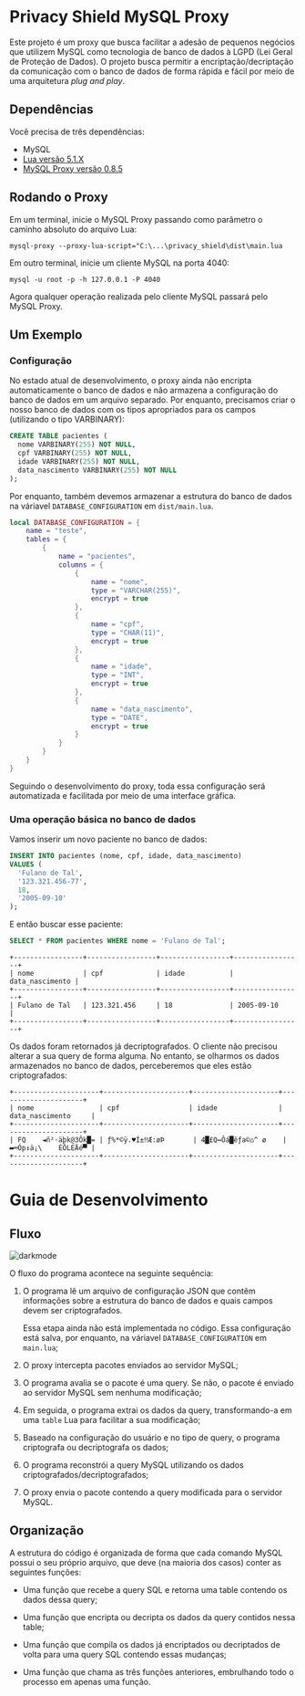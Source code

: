# Privacy Shield MySQL Proxy

Este projeto é um proxy que busca facilitar a adesão de pequenos negócios que utilizem MySQL como tecnologia de banco de dados à LGPD (Lei Geral de Proteção de Dados). O projeto busca permitir a encriptação/decriptação da comunicação com o banco de dados de forma rápida e fácil por meio de uma arquitetura *plug and play*.

## Dependências

Você precisa de três dependências:
* MySQL
* [Lua versão 5.1.X](https://luabinaries.sourceforge.net/download.html)
* [MySQL Proxy versão 0.8.5](https://downloads.mysql.com/archives/proxy/?os=src)

## Rodando o Proxy

Em um terminal, inicie o MySQL Proxy passando como parâmetro o caminho absoluto do arquivo Lua:

```mysql-proxy --proxy-lua-script="C:\...\privacy_shield\dist\main.lua```

Em outro terminal, inicie um cliente MySQL na porta 4040:

```mysql -u root -p -h 127.0.0.1 -P 4040```

Agora qualquer operação realizada pelo cliente MySQL passará pelo MySQL Proxy.

## Um Exemplo

### Configuração

No estado atual de desenvolvimento, o proxy ainda não encripta automaticamente o banco de dados e não armazena a configuração do banco de dados em um arquivo separado. Por enquanto, precisamos criar o nosso banco de dados com os tipos apropriados para os campos (utilizando o tipo VARBINARY):

```sql
CREATE TABLE pacientes (
  nome VARBINARY(255) NOT NULL,
  cpf VARBINARY(255) NOT NULL,
  idade VARBINARY(255) NOT NULL,
  data_nascimento VARBINARY(255) NOT NULL
);
```

Por enquanto, também devemos armazenar a estrutura do banco de dados na váriavel `DATABASE_CONFIGURATION` em `dist/main.lua`.

```lua
local DATABASE_CONFIGURATION = {
    name = "teste",
    tables = {
        {
            name = "pacientes",
            columns = {
                {
                    name = "nome",
                    type = "VARCHAR(255)",
                    encrypt = true
                },
                {
                    name = "cpf",
                    type = "CHAR(11)",
                    encrypt = true
                },
                {
                    name = "idade",
                    type = "INT",
                    encrypt = true
                },
                {
                    name = "data_nascimento",
                    type = "DATE",
                    encrypt = true
                }
            }
        }
    }
}
```

Seguindo o desenvolvimento do proxy, toda essa configuração será automatizada e facilitada por meio de uma interface gráfica.

### Uma operação básica no banco de dados

Vamos inserir um novo paciente no banco de dados:

```sql
INSERT INTO pacientes (nome, cpf, idade, data_nascimento)
VALUES (
  'Fulano de Tal',
  '123.321.456-77',
  18,
  '2005-09-10'
);
```

E então buscar esse paciente:

```sql
SELECT * FROM pacientes WHERE nome = 'Fulano de Tal';
```

```
+-----------------+-----------------+-----------------+-----------------+
| nome            | cpf             | idade           | data_nascimento |
+-----------------+-----------------+-----------------+-----------------+
| Fulano de Tal   | 123.321.456     | 18              | 2005-09-10      |
+-----------------+-----------------+-----------------+-----------------+
```

Os dados foram retornados já decriptografados. O cliente não precisou alterar a sua query de forma alguma. No entanto, se olharmos os dados armazenados no banco de dados, perceberemos que eles estão criptografados:

```
+---------------------+---------------------+---------------------+---------------------+
| nome                | cpf                 | idade               | data_nascimento     |
+---------------------+---------------------+---------------------+---------------------+
| FQ    ◄ñ²·äþk@3Ôk█= | ƒ%*©ÿ.♥Í±‼Æ:øÞ       | 4█£Q↔Ôá█êƒa©⌂^ ø    | ▬═Óp↕ä¡\    ÈÔLEÄé▀ |
+---------------------+---------------------+---------------------+---------------------+
```

# Guia de Desenvolvimento

## Fluxo

![darkmode](https://github.com/labsep/privacy-shield-mysql-proxy/assets/141641281/bd71de27-7dc7-46e8-9e69-fcede710624a#gh-dark-mode-only)

O fluxo do programa acontece na seguinte sequência:

1. O programa lê um arquivo de configuração JSON que contêm informações sobre a estrutura do banco de dados e quais campos devem ser criptografados.

   Essa etapa ainda não está implementada no código. Essa configuração está salva, por enquanto, na váriavel `DATABASE_CONFIGURATION` em `main.lua`;

3. O proxy intercepta pacotes enviados ao servidor MySQL;

4. O programa avalia se o pacote é uma query. Se não, o pacote é enviado ao servidor MySQL sem nenhuma modificação;

5. Em seguida, o programa extrai os dados da query, transformando-a em uma `table` Lua para facilitar a sua modificação;

6. Baseado na configuração do usuário e no tipo de query, o programa criptografa ou decriptografa os dados;

7. O programa reconstrói a query MySQL utilizando os dados criptografados/decriptografados;

8. O proxy envia o pacote contendo a query modificada para o servidor MySQL.

## Organização

A estrutura do código é organizada de forma que cada comando MySQL possui o seu próprio arquivo, que deve (na maioria dos casos) conter as seguintes funções:

* Uma função que recebe a query SQL e retorna uma table contendo os dados dessa query;
  
* Uma função que encripta ou decripta os dados da query contidos nessa table;
  
* Uma função que compila os dados já encriptados ou decriptados de volta para uma query SQL contendo essas mudanças;
  
* Uma função que chama as três funções anteriores, embrulhando todo o processo em apenas uma função.
